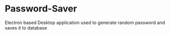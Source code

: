# Password-Saver
Electron based Desktop application used to generate random password and saves it to database
